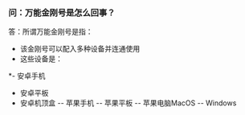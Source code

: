 ### 问：万能金刚号是怎么回事？
答：所谓万能金刚号是指：
- 该金刚号可以配入多种设备并连通使用
- 这些设备是：

*- 安卓手机 
* 安卓平板
* 安卓机顶盒
-- 苹果手机
-- 苹果平板
-- 苹果电脑MacOS
-- Windows
